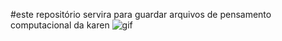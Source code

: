 #este repositório servira para guardar arquivos de pensamento computacional da karen
![gif](https://media.tenor.com/93Bg6DupYXAAAAAi/love.gif)
